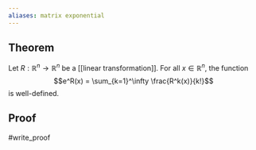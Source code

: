 ```yaml
---
aliases: matrix exponential
---
```

## Theorem
Let $R: \mathbb R^n \to \mathbb R^n$ be a [[linear transformation]]. For all $x \in \mathbb R^n$, the function $$e^R(x) = \sum_{k=1}^\infty \frac{R^k(x)}{k!}$$ is well-defined.
## Proof
#write_proof 